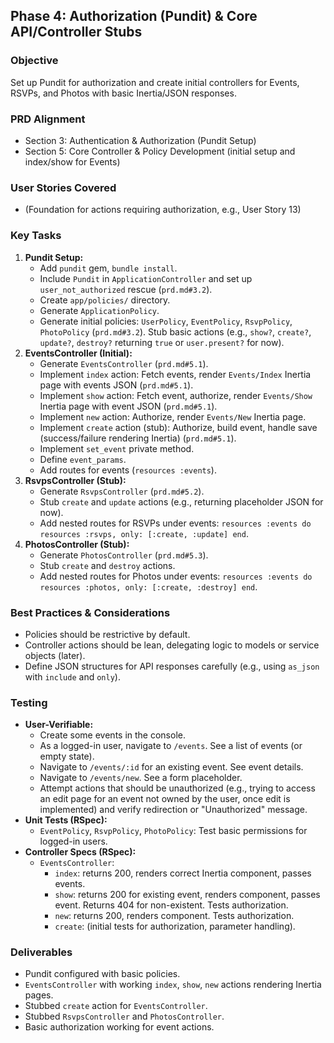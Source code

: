 ## Phase 4: Authorization (Pundit) & Core API/Controller Stubs

### Objective

Set up Pundit for authorization and create initial controllers for Events, RSVPs, and Photos with basic Inertia/JSON responses.

### PRD Alignment

- Section 3: Authentication & Authorization (Pundit Setup)
- Section 5: Core Controller & Policy Development (initial setup and index/show for Events)

### User Stories Covered

- (Foundation for actions requiring authorization, e.g., User Story 13)

### Key Tasks

1.  **Pundit Setup:**
    - Add `pundit` gem, `bundle install`.
    - Include `Pundit` in `ApplicationController` and set up `user_not_authorized` rescue (`prd.md#3.2`).
    - Create `app/policies/` directory.
    - Generate `ApplicationPolicy`.
    - Generate initial policies: `UserPolicy`, `EventPolicy`, `RsvpPolicy`, `PhotoPolicy` (`prd.md#3.2`). Stub basic actions (e.g., `show?`, `create?`, `update?`, `destroy?` returning `true` or `user.present?` for now).
2.  **EventsController (Initial):**
    - Generate `EventsController` (`prd.md#5.1`).
    - Implement `index` action: Fetch events, render `Events/Index` Inertia page with events JSON (`prd.md#5.1`).
    - Implement `show` action: Fetch event, authorize, render `Events/Show` Inertia page with event JSON (`prd.md#5.1`).
    - Implement `new` action: Authorize, render `Events/New` Inertia page.
    - Implement `create` action (stub): Authorize, build event, handle save (success/failure rendering Inertia) (`prd.md#5.1`).
    - Implement `set_event` private method.
    - Define `event_params`.
    - Add routes for events (`resources :events`).
3.  **RsvpsController (Stub):**
    - Generate `RsvpsController` (`prd.md#5.2`).
    - Stub `create` and `update` actions (e.g., returning placeholder JSON for now).
    - Add nested routes for RSVPs under events: `resources :events do resources :rsvps, only: [:create, :update] end`.
4.  **PhotosController (Stub):**
    - Generate `PhotosController` (`prd.md#5.3`).
    - Stub `create` and `destroy` actions.
    - Add nested routes for Photos under events: `resources :events do resources :photos, only: [:create, :destroy] end`.

### Best Practices & Considerations

- Policies should be restrictive by default.
- Controller actions should be lean, delegating logic to models or service objects (later).
- Define JSON structures for API responses carefully (e.g., using `as_json` with `include` and `only`).

### Testing

- **User-Verifiable:**
  - Create some events in the console.
  - As a logged-in user, navigate to `/events`. See a list of events (or empty state).
  - Navigate to `/events/:id` for an existing event. See event details.
  - Navigate to `/events/new`. See a form placeholder.
  - Attempt actions that should be unauthorized (e.g., trying to access an edit page for an event not owned by the user, once edit is implemented) and verify redirection or "Unauthorized" message.
- **Unit Tests (RSpec):**
  - `EventPolicy`, `RsvpPolicy`, `PhotoPolicy`: Test basic permissions for logged-in users.
- **Controller Specs (RSpec):**
  - `EventsController`:
    - `index`: returns 200, renders correct Inertia component, passes events.
    - `show`: returns 200 for existing event, renders component, passes event. Returns 404 for non-existent. Tests authorization.
    - `new`: returns 200, renders component. Tests authorization.
    - `create`: (initial tests for authorization, parameter handling).

### Deliverables

- Pundit configured with basic policies.
- `EventsController` with working `index`, `show`, `new` actions rendering Inertia pages.
- Stubbed `create` action for `EventsController`.
- Stubbed `RsvpsController` and `PhotosController`.
- Basic authorization working for event actions.
